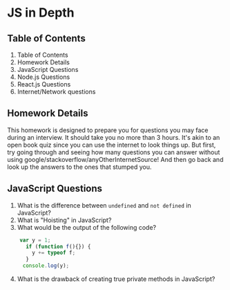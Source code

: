 # JS in Depth

## Table of Contents

1. Table of Contents
2. Homework Details
3. JavaScript Questions
4. Node.js Questions
5. React.js Questions
6. Internet/Network questions

## Homework Details

This homework is designed to prepare you for questions you may face during an interview. It should take you no more than 3 hours. It's akin to an open book quiz since you can use the internet to look things up. But first, try going through and seeing how many questions you can answer without using google/stackoverflow/anyOtherInternetSource! And then go back and look up the answers to the ones that stumped you.

## JavaScript Questions

1. What is the difference between `undefined` and `not defined` in JavaScript?
2. What is "Hoisting" in JavaScript?
3. What would be the output of the following code?
```javascript
    var y = 1;
      if (function f(){}) {
        y += typeof f;
      }
     console.log(y);
```
4. What is the drawback of creating true private methods in JavaScript?

